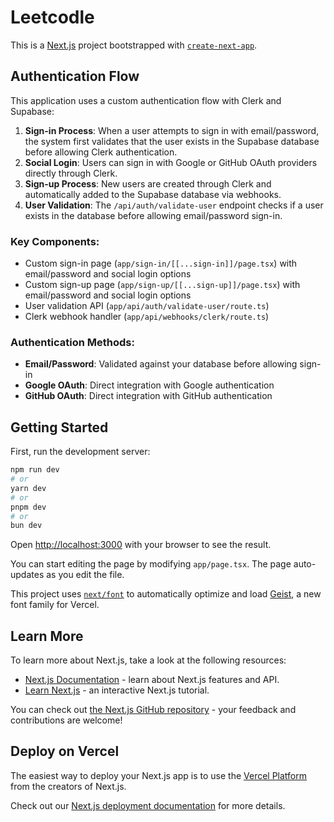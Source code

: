 # Leetcodle

This is a [Next.js](https://nextjs.org) project bootstrapped with [`create-next-app`](https://nextjs.org/docs/app/api-reference/cli/create-next-app).

## Authentication Flow

This application uses a custom authentication flow with Clerk and Supabase:

1. **Sign-in Process**: When a user attempts to sign in with email/password, the system first validates that the user exists in the Supabase database before allowing Clerk authentication.
2. **Social Login**: Users can sign in with Google or GitHub OAuth providers directly through Clerk.
3. **Sign-up Process**: New users are created through Clerk and automatically added to the Supabase database via webhooks.
4. **User Validation**: The `/api/auth/validate-user` endpoint checks if a user exists in the database before allowing email/password sign-in.

### Key Components:

- Custom sign-in page (`app/sign-in/[[...sign-in]]/page.tsx`) with email/password and social login options
- Custom sign-up page (`app/sign-up/[[...sign-up]]/page.tsx`) with email/password and social login options
- User validation API (`app/api/auth/validate-user/route.ts`)
- Clerk webhook handler (`app/api/webhooks/clerk/route.ts`)

### Authentication Methods:

- **Email/Password**: Validated against your database before allowing sign-in
- **Google OAuth**: Direct integration with Google authentication
- **GitHub OAuth**: Direct integration with GitHub authentication

## Getting Started

First, run the development server:

```bash
npm run dev
# or
yarn dev
# or
pnpm dev
# or
bun dev
```

Open [http://localhost:3000](http://localhost:3000) with your browser to see the result.

You can start editing the page by modifying `app/page.tsx`. The page auto-updates as you edit the file.

This project uses [`next/font`](https://nextjs.org/docs/app/building-your-application/optimizing/fonts) to automatically optimize and load [Geist](https://vercel.com/font), a new font family for Vercel.

## Learn More

To learn more about Next.js, take a look at the following resources:

- [Next.js Documentation](https://nextjs.org/docs) - learn about Next.js features and API.
- [Learn Next.js](https://nextjs.org/learn) - an interactive Next.js tutorial.

You can check out [the Next.js GitHub repository](https://github.com/vercel/next.js) - your feedback and contributions are welcome!

## Deploy on Vercel

The easiest way to deploy your Next.js app is to use the [Vercel Platform](https://vercel.com/new?utm_medium=default-template&filter=next.js&utm_source=create-next-app&utm_campaign=create-next-app-readme) from the creators of Next.js.

Check out our [Next.js deployment documentation](https://nextjs.org/docs/app/building-your-application/deploying) for more details.
